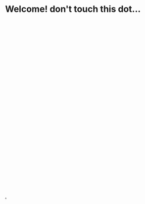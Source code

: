 # Welcome! don't touch this dot...
<br><br><br><br><br><br><br><br><br><br><br><br><br><br><br><br><br><br><br><br><br><br><br><br><br><br><br><br><br><br><br><br><br>
<a href="https://stpkukaif.github.io/758989/index.html">                                                    .</a>
